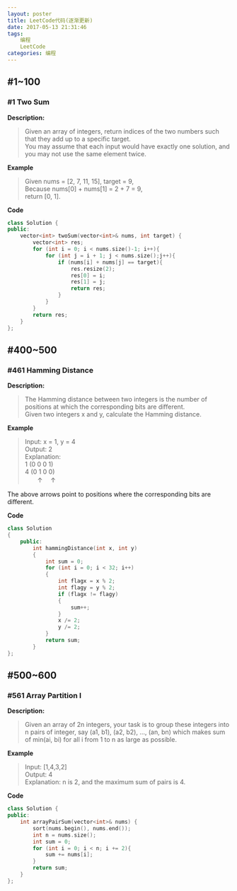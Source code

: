 ```yaml
---
layout: poster
title: LeetCode代码(逐渐更新)
date: 2017-05-13 21:31:46
tags: 
    编程
    LeetCode
categories: 编程
---
```


## #1~100

### #1 Two Sum

**Description:**
>Given an array of integers, return indices of the two numbers such that they add up to a specific target.  
>You may assume that each input would have exactly one solution, and you may not use the same element twice.

**Example**
>Given nums = [2, 7, 11, 15], target = 9,   
>Because nums[0] + nums[1] = 2 + 7 = 9,     
>return [0, 1]. 

**Code**

```C++
class Solution {
public:
	vector<int> twoSum(vector<int>& nums, int target) {
		vector<int> res;
		for (int i = 0; i < nums.size()-1; i++){
			for (int j = i + 1; j < nums.size();j++){
                if (nums[i] + nums[j] == target){
					res.resize(2);
					res[0] = i;
					res[1] = j;
					return res;
				}
			}
		}
		return res;
	}
};
```
## #400~500

### #461 Hamming Distance
**Description:**
>The Hamming distance between two integers is the number of positions at which the corresponding bits are different.    
>Given two integers x and y, calculate the Hamming distance.

**Example**
>Input: x = 1, y = 4    
>Output: 2  
>Explanation:   
>1   (0 0 0 1)  
>4   (0 1 0 0)  
>　　↑　  ↑ 

The above arrows point to positions where the corresponding bits are different.

**Code**

```C++
class Solution 
{
	public:
		int hammingDistance(int x, int y) 
		{
			int sum = 0;
			for (int i = 0; i < 32; i++)
			{
				int flagx = x % 2;
				int flagy = y % 2;
				if (flagx != flagy)
				{
					sum++;
				}
				x /= 2;
				y /= 2;
			}
			return sum;
		}
};
```

## #500~600

### #561 Array Partition I
**Description:**
>Given an array of 2n integers, your task is to group these integers into n pairs of integer, say (a1, b1), (a2, b2), ..., (an, bn) which makes sum of min(ai, bi) for all i from 1 to n as large as possible.

**Example**
>Input: [1,4,3,2]   
>Output: 4  
>Explanation: n is 2, and the maximum sum of pairs is 4.

**Code**

```C++
class Solution {
public:
	int arrayPairSum(vector<int>& nums) {
		sort(nums.begin(), nums.end());
		int n = nums.size();
		int sum = 0;
		for (int i = 0; i < n; i += 2){
			sum += nums[i];
		}
		return sum;
	}
};
```

